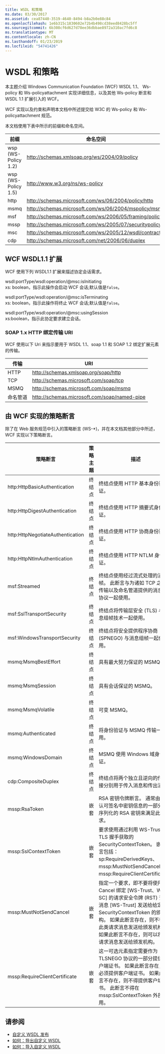 ```yaml
---
title: WSDL 和策略
ms.date: 03/30/2017
ms.assetid: cea87440-3519-4640-8494-b8a2b0e88c84
ms.openlocfilehash: 1e6b315c1830602e72b4b498cd38eed8428bc5ff
ms.sourcegitcommit: 6b308cf6d627d78ee36dbbae8972a310ac7fd6c8
ms.translationtype: MT
ms.contentlocale: zh-CN
ms.lasthandoff: 01/23/2019
ms.locfileid: "54741426"
---
```

# <a name="wsdl-and-policy"></a>WSDL 和策略
本主题介绍 Windows Communication Foundation (WCF) WSDL 1.1、 Ws-policy 和 Ws-policyattachment 实现详细信息，以及其他 Ws-policy 断言和 WSDL 1.1 扩展引入的 WCF。  
  
 WCF 实现以及约束和声明本文档中所述提交给 W3C 的 Ws-policy 和 Ws-policyattachment 规范。  
  
 本文档使用下表中所示的前缀和命名空间。  
  
|前缀|命名空间|  
|------------|---------------|  
|wsp (WS-Policy 1.2)|http://schemas.xmlsoap.org/ws/2004/09/policy|  
|wsp (WS-Policy 1.5)|http://www.w3.org/ns/ws-policy|  
|http|http://schemas.microsoft.com/ws/06/2004/policy/http|  
|msmq|http://schemas.microsoft.com/ws/06/2004/mspolicy/msmq|  
|msf|http://schemas.microsoft.com/ws/2006/05/framing/policy|  
|mssp|http://schemas.microsoft.com/ws/2005/07/securitypolicy|  
|msc|http://schemas.microsoft.com/ws/2005/12/wsdl/contract|  
|cdp|http://schemas.microsoft.com/net/2006/06/duplex|  
  
## <a name="wcf-wsdl11-extensions"></a>WCF WSDL1.1 扩展  
 WCF 使用下列 WSDL1.1 扩展来描述协定会话需求。  
  
 wsdl:portType/wsdl:operation/@msc:isInitiating  
 xs: boolean，指示此操作会启动 WCF 会话;默认值是`false`。  
  
 wsdl:portType/wsdl:operation/@msc:isTerminating  
 xs: boolean，指示此操作将终止 WCF 会话;默认值是`false`。  
  
 wsdl:portType/wsdl:operation/@msc:usingSession  
 xs:boolean，指示此协定要求建立会话。  
  
### <a name="soap-1x-http-binding-transport-uris"></a>SOAP 1.x HTTP 绑定传输 URI  
 WCF 使用以下 Uri 来指示要用于 WSDL 1.1、soap 1.1 和 SOAP 1.2 绑定扩展元素的传输。  
  
|传输|URI|  
|---------------|---------|  
|HTTP|http://schemas.xmlsoap.org/soap/http|  
|TCP|http://schemas.microsoft.com/soap/tcp|  
|MSMQ|http://schemas.microsoft.com/soap/msmq|  
|命名管道|http://schemas.microsoft.com/soap/named-pipe|  
  
## <a name="policy-assertions-implemented-by-wcf"></a>由 WCF 实现的策略断言  
 除了在 Web 服务规范中引入的策略断言 (WS-*)，并在本文档其他部分中所述，WCF 实现以下策略断言。  
  
|策略断言|策略主题|描述|  
|----------------------|--------------------|-----------------|  
|http:HttpBasicAuthentication|终结点|终结点使用 HTTP 基本身份验证。|  
|http:HttpDigestAuthentication|终结点|终结点使用 HTTP 摘要式身份验证。|  
|http:HttpNegotiateAuthentication|终结点|终结点使用 HTTP 协商身份验证。|  
|http:HttpNtlmAuthentication|终结点|终结点使用 HTTP NTLM 身份验证。|  
|msf:Streamed|终结点|终结点使用经过流式处理的消息组帧。 此断言与为诸如 TCP 之类的传输以及命名管道提供的消息组帧协议一起使用。|  
|msf:SslTransportSecurity|终结点|终结点将传输层安全 (TLS) 与消息组帧技术一起使用。|  
|msf:WindowsTransportSecurity|终结点|终结点将安全提供程序协商 (SPNEGO) 与消息组帧一起使用。|  
|msmq:MsmqBestEffort|终结点|具有最大努力保证的 MSMQ。|  
|msmq:MsmqSession|终结点|具有会话保证的 MSMQ。|  
|msmq:MsmqVolatile|终结点|可变 MSMQ。|  
|msmq:Authenticated|终结点|将身份验证与 MSMQ 传输一起使用。|  
|msmq:WindowsDomain|终结点|MSMQ 使用 Windows 域身份验证。|  
|cdp:CompositeDuplex|终结点|终结点将两个独立且逆向的传输连接分别用于传入消息和传出消息。|  
|mssp:RsaToken|嵌套|RSA 密钥令牌断言。 通常由作为认可签名中密钥信息的一部分直接序列化的 RSA 密钥来满足此要求。|  
|mssp:SslContextToken|嵌套|要求使用通过利用 WS-Trust 的 TLS 握手获取的 SecurityContextToken。 嵌套断言包括：sp:RequireDerivedKeys、mssp:MustNotSendCancel、mssp:RequireClientCertificate。|  
|mssp:MustNotSendCancel|嵌套|指定一个要求，即不要将使用 Cancel 绑定 [WS-Trust、WS-SC] 的请求安全令牌 (RST) 请求消息 [WS-Trust] 发送给给定 SecurityContextToken 的颁发机构。 如果此断言存在，则不得将此类请求消息发送给颁发机构。 如果此断言不存在，则可以将此类请求消息发送给颁发机构。|  
|mssp:RequireClientCertificate|嵌套|这一可选元素指定需要作为 TLSNEGO 协议的一部分提供的客户端证书。 如果此断言存在，则必须提供客户端证书。 如果此断言不存在，则不得提供客户端证书。 此断言不得在 mssp:SslContextToken 外部使用。|  
  
## <a name="see-also"></a>请参阅
- [自定义 WSDL 发布](../../../../docs/framework/wcf/samples/custom-wsdl-publication.md)
- [如何：导出自定义 WSDL](../../../../docs/framework/wcf/extending/how-to-export-custom-wsdl.md)
- [如何：导入自定义 WSDL](../../../../docs/framework/wcf/extending/how-to-import-custom-wsdl.md)
